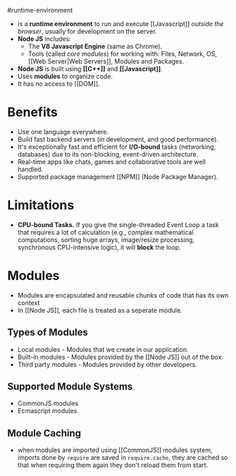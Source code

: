 #runtime-environment
- is a **runtime environment** to run and execute [[Javascript]] *outside the browser*, usually for development on the server.
- **Node JS** includes:
	- The **V8 Javascript Engine** (same as Chrome).
	- Tools (called *core modules*) for working with: Files, Network, OS, [[Web Server|Web Servers]], Modules and Packages.
- **Node JS** is built using **[[C++]]** and **[[Javascript]]**.
- Uses **modules** to organize code.
- It has no access to [[DOM]].
# Benefits
- Use one language everywhere.
- Build fast backend servers (in development, and good performance).
- It's exceptionally fast and efficient for **I/O-bound** tasks (networking, databases) due to its non-blocking, event-driven architecture.
- Real-time apps like chats, games and collaborative tools are well handled.
- Supported package management [[NPM]] (Node Package Manager).
# Limitations
- **CPU-bound Tasks.** If you give the single-threaded Event Loop a task that requires a lot of calculation (e.g., complex mathematical computations, sorting huge arrays, image/resize processing, synchronous CPU-intensive logic), it will **block** the loop.
# Modules
- Modules are encapsulated and reusable chunks of code that has its own context
- In [[Node JS]], each file is treated as a seperate module.
## Types of Modules
- Local modules - Modules that we create in our application.
- Built-in modules - Modules provided by the [[Node JS]] out of the box.
- Third party modules - Modules provided by other developers.
## Supported Module Systems
- CommonJS modules
- Ecmascript modules

## Module Caching
- when modules are imported using [[CommonJS]] modules system, imports done by `require` are saved in `require.cache`, they are cached so that when requiring them again they don't reload them from start.